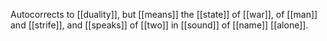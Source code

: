 Autocorrects to [[duality]], but [[means]] the [[state]] of [[war]], of [[man]] and [[strife]], and [[speaks]] of [[two]] in [[sound]] of [[name]] [[alone]].





